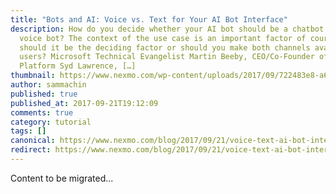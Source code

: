 ```yaml
---
title: "Bots and AI: Voice vs. Text for Your AI Bot Interface"
description: How do you decide whether your AI bot should be a chatbot or a
  voice bot? The context of the use case is an important factor of course, but
  should it be the deciding factor or should you make both channels available to
  users? Microsoft Technical Evangelist Martin Beeby, CEO/Co-Founder of The Bot
  Platform Syd Lawrence, […]
thumbnail: https://www.nexmo.com/wp-content/uploads/2017/09/722483e8-a628-441d-a6cf-08356a5beb3a_Bots-Clip5_800x300.jpg
author: sammachin
published: true
published_at: 2017-09-21T19:12:09
comments: true
category: tutorial
tags: []
canonical: https://www.nexmo.com/blog/2017/09/21/voice-text-ai-bot-interface
redirect: https://www.nexmo.com/blog/2017/09/21/voice-text-ai-bot-interface
---
```

Content to be migrated...